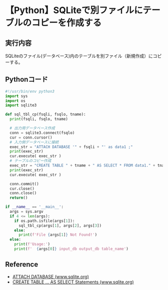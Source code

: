 # 【Python】SQLiteで別ファイルにテーブルのコピーを作成する

## 実行内容
SQLiteのファイル(データベース)内のテーブルを別ファイル（新規作成）にコピーする。

## Pythonコード

```Python
#!/usr/bin/env python3
import sys
import os
import sqlite3

def sql_tbl_cp(fsqli, fsqlo, tname):
  print(fsqli, fsqlo, tname)

  # 出力用データベース作成
  conn = sqlite3.connect(fsqlo)
  cur = conn.cursor()
  # 入力側データベースに接続
  exec_str = "ATTACH DATABASE '" + fsqli + "' as data1 ;"
  print(exec_str)
  cur.execute( exec_str )
  # テーブルのコピー作成
  exec_str = "CREATE TABLE " + tname + " AS SELECT * FROM data1." + tname + " ;"
  print(exec_str)
  cur.execute( exec_str )

  conn.commit()
  cur.close()
  conn.close()
  return()

if __name__ == '__main__':
  args = sys.argv
  if 4 <= len(args):
    if os.path.isfile(args[1]):
      sql_tbl_cp(args[1], args[2], args[3])
    else:
      print(f'File {args[1]} Not Found!')
  else:
    print(f'Usage:')
    print(f'  {args[0]} input_db output_db table_name')
```

## Reference

* [ATTACH DATABASE (www.sqlite.org)](https://www.sqlite.org/lang_attach.html)
* [CREATE TABLE ... AS SELECT Statements (www.sqlite.org)](https://www.sqlite.org/lang_createtable.html#create_table_as_select_statements)
